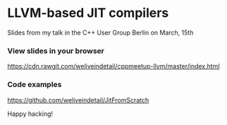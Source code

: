 # LLVM-based JIT compilers
Slides from my talk in the C++ User Group Berlin on March, 15th

### View slides in your browser
https://cdn.rawgit.com/weliveindetail/cppmeetup-llvm/master/index.html

### Code examples
https://github.com/weliveindetail/JitFromScratch

Happy hacking!
